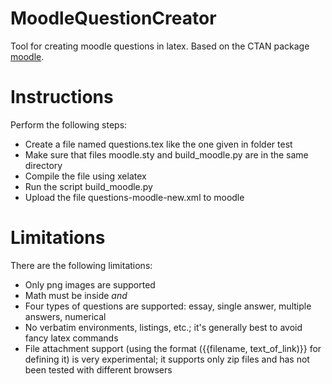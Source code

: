 # MoodleQuestionCreator
Tool for creating moodle questions in latex.
Based on the CTAN package [moodle](https://ctan.org/pkg/moodle).

# Instructions
Perform the following steps:
- Create a file named questions.tex like the one given in folder test
- Make sure that files moodle.sty and build_moodle.py are in the same directory
- Compile the file using xelatex
- Run the script build_moodle.py
- Upload the file questions-moodle-new.xml to moodle

# Limitations
There are the following limitations:
- Only png images are supported
- Math must be inside ${ and }$
- Four types of questions are supported: essay, single answer, multiple answers, numerical
- No verbatim environments, listings, etc.; it's generally best to avoid fancy latex commands
- File attachment support (using the format ({{filename, text_of_link)}} for defining it) is very experimental; it supports only zip files and has not been tested with different browsers
